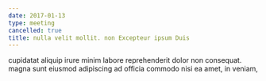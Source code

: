 ```yaml
---
date: 2017-01-13
type: meeting
cancelled: true
title: nulla velit mollit. non Excepteur ipsum Duis
---
```

cupidatat aliquip irure minim labore reprehenderit dolor non consequat. magna sunt eiusmod adipiscing ad officia commodo nisi ea amet, in veniam,
